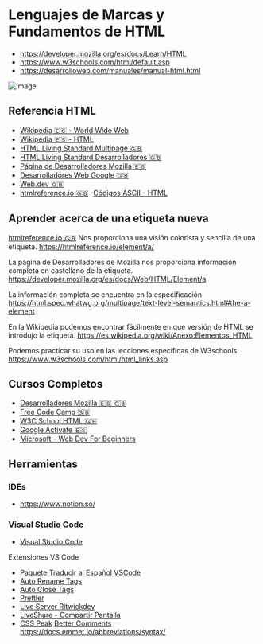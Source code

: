 # Lenguajes de Marcas y Fundamentos de HTML

- https://developer.mozilla.org/es/docs/Learn/HTML
- https://www.w3schools.com/html/default.asp
- https://desarrolloweb.com/manuales/manual-html.html

![image](https://github.com/bjlanza/curso_imfe_php_mysql/assets/4384524/c1b5f7f7-46b5-4535-a921-af509f9935da)

## Referencia HTML
- [Wikipedia 🇪🇸 - World Wide Web](https://es.wikipedia.org/wiki/World_Wide_Web)
- [Wikipedia 🇪🇸 - HTML](https://es.wikipedia.org/wiki/HTML)
- [HTML Living Standard Multipage 🇬🇧](https://html.spec.whatwg.org/multipage/)
- [HTML Living Standard Desarrolladores 🇬🇧](https://html.spec.whatwg.org/dev/)
- [Página de Desarrolladores Mozilla 🇪🇸](https://developer.mozilla.org/es/docs/Web/HTML)
- [Desarrolladores Web Google 🇬🇧](https://developers.google.com/web)
- [Web.dev 🇬🇧](https://web.dev/)
- [htmlreference.io 🇬🇧](https://htmlreference.io/) 
-[Códigos ASCII - HTML](https://ascii.cl/es/codigos-html.htm)

## Aprender acerca de una etiqueta nueva
[htmlreference.io 🇬🇧](https://htmlreference.io/) Nos proporciona una visión colorista y sencilla de una etiqueta.
https://htmlreference.io/element/a/

La página de Desarrolladores de Mozilla nos proporciona información completa en castellano de la etiqueta.
https://developer.mozilla.org/es/docs/Web/HTML/Element/a

La información completa se encuentra en la especificación
https://html.spec.whatwg.org/multipage/text-level-semantics.html#the-a-element

En la Wikipedia podemos encontrar fácilmente en que versión de HTML se introdujo la etiqueta.
https://es.wikipedia.org/wiki/Anexo:Elementos_HTML

Podemos practicar su uso en las lecciones específicas de W3schools.
https://www.w3schools.com/html/html_links.asp


## Cursos Completos
- [Desarrolladores Mozilla 🇪🇸 🇬🇧](https://developer.mozilla.org/es/docs/Learn)
- [Free Code Camp 🇬🇧](https://www.freecodecamp.org/learn/responsive-web-design/#basic-html-and-html5)
- [W3C School HTML 🇬🇧](https://www.w3schools.com/html/html_basic.asp)
- [Google Activate 🇪🇸](https://learndigital.withgoogle.com/activate/courses)
- [Microsoft - Web Dev For Beginners](https://github.com/microsoft/Web-Dev-For-Beginners)

## Herramientas 

### IDEs

- https://www.notion.so/

### Visual Studio Code
- [Visual Studio Code](https://code.visualstudio.com/)

Extensiones VS Code
- [Paquete Traducir al Español VSCode](https://marketplace.visualstudio.com/items?itemName=MS-CEINTL.vscode-language-pack-es)
- [Auto Rename Tags](https://marketplace.visualstudio.com/items?itemName=formulahendry.auto-rename-tag)
- [Auto Close Tags](https://marketplace.visualstudio.com/items?itemName=formulahendry.auto-close-tag)
- [Prettier](https://marketplace.visualstudio.com/items?itemName=esbenp.prettier-vscode)
- [Live Server Ritwickdey](https://marketplace.visualstudio.com/items?itemName=ritwickdey.LiveServer)
- [LiveShare - Compartir Pantalla](https://marketplace.visualstudio.com/items?itemName=MS-vsliveshare.vsliveshare)
- [CSS Peak](https://marketplace.visualstudio.com/items?itemName=pranaygp.vscode-css-peek) [Better Comments](https://marketplace.visualstudio.com/items?itemName=aaron-bond.better-comments) https://docs.emmet.io/abbreviations/syntax/